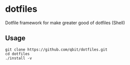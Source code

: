 dotfiles
========

Dotfile framework for make greater good of dotfiles (Shell)

## Usage ##
```
git clone https://github.com/qbit/dotfiles.git
cd dotfiles
./install -v
```
